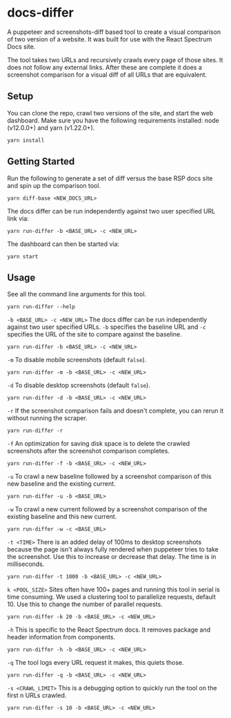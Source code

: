 # docs-differ

A puppeteer and screenshots-diff based tool to create a visual comparison of two version of a website. It was built for use with the React Spectrum Docs site.

The tool takes two URLs and recursively crawls every page of those sites. It does not follow any external links. After these are complete it does a screenshot comparison for a visual diff of all URLs that are equivalent.

## Setup

You can clone the repo, crawl two versions of the site, and start the web dashboard. Make sure you have the following requirements installed: node (v12.0.0+) and yarn (v1.22.0+).

```
yarn install
```

## Getting Started
Run the following to generate a set of diff versus the base RSP docs site and spin up the comparison tool.

```
yarn diff-base <NEW_DOCS_URL>
```

The docs differ can be run independently against two user specified URL link via:

```
yarn run-differ -b <BASE_URL> -c <NEW_URL>
```

The dashboard can then be started via:

```
yarn start
```

## Usage

See all the command line arguments for this tool.
```
yarn run-differ --help
```

`-b <BASE_URL> -c <NEW_URL>` The docs differ can be run independently against two user specified URLs. `-b` specifies the baseline URL and `-c` specifies the URL of the site to compare against the baseline.
```
yarn run-differ -b <BASE_URL> -c <NEW_URL>
```

`-m` To disable mobile screenshots (default `false`).
```
yarn run-differ -m -b <BASE_URL> -c <NEW_URL>
```

`-d` To disable desktop screenshots (default `false`).
```
yarn run-differ -d -b <BASE_URL> -c <NEW_URL>
```

`-r` If the screenshot comparison fails and doesn't complete, you can rerun it without running the scraper.
```
yarn run-differ -r
```

`-f` An optimization for saving disk space is to delete the crawled screenshots after the screenshot comparison completes.
```
yarn run-differ -f -b <BASE_URL> -c <NEW_URL>
```

`-u` To crawl a new baseline followed by a screenshot comparison of this new baseline and the existing current.
```
yarn run-differ -u -b <BASE_URL>
```

`-w` To crawl a new current followed by a screenshot comparison of the existing baseline and this new current.
```
yarn run-differ -w -c <BASE_URL>
```

`-t <TIME>` There is an added delay of 100ms to desktop screenshots because the page isn't always fully rendered when puppeteer tries to take the screenshot. Use this to increase or decrease that delay. The time is in milliseconds.
```
yarn run-differ -t 1000 -b <BASE_URL> -c <NEW_URL>
```

`k <POOL_SIZE>` Sites often have 100+ pages and running this tool in serial is time consuming. We used a clustering tool to parallelize requests, default 10. Use this to change the number of parallel requests.
```
yarn run-differ -k 20 -b <BASE_URL> -c <NEW_URL>
```

`-h` This is specific to the React Spectrum docs. It removes package and header information from components.
```
yarn run-differ -h -b <BASE_URL> -c <NEW_URL>
```

`-q` The tool logs every URL request it makes, this quiets those.
```
yarn run-differ -q -b <BASE_URL> -c <NEW_URL>
```

`-s <CRAWL_LIMIT>` This is a debugging option to quickly run the tool on the first n URLs crawled.
```
yarn run-differ -s 10 -b <BASE_URL> -c <NEW_URL>
```
